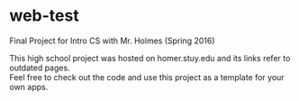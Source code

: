 # web-test
Final Project for Intro CS with Mr. Holmes (Spring 2016)

This high school project was hosted on homer.stuy.edu and its links refer to outdated pages.  
Feel free to check out the code and use this project as a template for your own apps.
